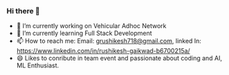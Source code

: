 ### Hi there 👋

- 🔭 I’m currently working on Vehicular Adhoc Network
- 🌱 I’m currently learning Full Stack Development
- 📫 How to reach me: Email: grushikesh718@gmail.com, linked In: https://www.linkedin.com/in/rushikesh-gaikwad-b6700215a/
- 😄 Likes to conribute in team event and passionate about coding and AI, ML Enthusiast.

